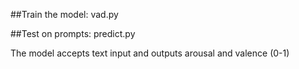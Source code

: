 ##Train the model: vad.py

##Test on prompts: predict.py

The model accepts text input and outputs arousal and valence (0-1)

